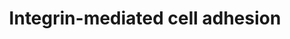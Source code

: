 ---
annotations:
- id: PW:0000286
  parent: signaling pathway
  type: Pathway Ontology
  value: integrin mediated signaling pathway
authors:
- MaintBot
- Thomas
- Ddigles
- Khanspers
citedin: ''
communities: []
description: 'Integrins are receptors that mediate attachment between a cell and the
  tissues surrounding it, which may be other cells or the extracellular matrix (ECM).
  They also play a role in cell signaling and thereby define cellular shape, mobility,
  and regulate the cell cycle.  Source: [Wikipedia](https://en.wikipedia.org/wiki/Integrin) '
last-edited: 2025-02-27
ndex: null
organisms:
- Pan troglodytes
redirect_from:
- /index.php/Pathway:WP951
- /instance/WP951
- /instance/WP951_r136994
revision: r136994
schema-jsonld:
- '@context': https://schema.org/
  '@id': https://wikipathways.github.io/pathways/WP951.html
  '@type': Dataset
  creator:
    '@type': Organization
    name: WikiPathways
  description: 'Integrins are receptors that mediate attachment between a cell and
    the tissues surrounding it, which may be other cells or the extracellular matrix
    (ECM). They also play a role in cell signaling and thereby define cellular shape,
    mobility, and regulate the cell cycle.  Source: [Wikipedia](https://en.wikipedia.org/wiki/Integrin) '
  keywords:
  - AKT1
  - AKT2
  - AKT3
  - ARHGEF7
  - BCAR1
  - BRAF
  - CAPN1
  - CAPN11
  - CAPN3
  - CAPN5
  - CAPN6
  - CAPN7
  - CAPN9
  - CAV1
  - CAV2
  - CAV3
  - CDC42
  - CRK
  - CSK
  - DOCK1
  - FYN
  - GIT2
  - GRB2
  - HRAS
  - ILK
  - ITGA1
  - ITGA10
  - ITGA11
  - ITGA2
  - ITGA2B
  - ITGA3
  - ITGA4
  - ITGA5
  - ITGA6
  - ITGA7
  - ITGA8
  - ITGA9
  - ITGAD
  - ITGAL
  - ITGAM
  - ITGAV
  - ITGAX
  - ITGB1
  - ITGB2
  - ITGB3
  - ITGB4
  - ITGB5
  - ITGB6
  - ITGB7
  - ITGB8
  - MAP2K1
  - MAP2K2
  - MAP2K3
  - MAP2K5
  - MAP2K6
  - MAPK1
  - MAPK10
  - MAPK6
  - MAPK7
  - MYLK2
  - PAK1
  - PAK2
  - PAK3
  - PIK3R2
  - PTK2
  - PXN
  - RAC2
  - RAF1
  - RAP1A
  - RAP1B
  - RAPGEF1
  - RHO
  - ROCK1
  - ROCK2
  - SEPP1
  - SHC1
  - SHC3
  - SORBS1
  - SOS1
  - SRC
  - TNS1
  - VASP
  - VAV3
  - VCL
  license: CC0
  name: Integrin-mediated cell adhesion
seo: CreativeWork
title: Integrin-mediated cell adhesion
wpid: WP951
---
